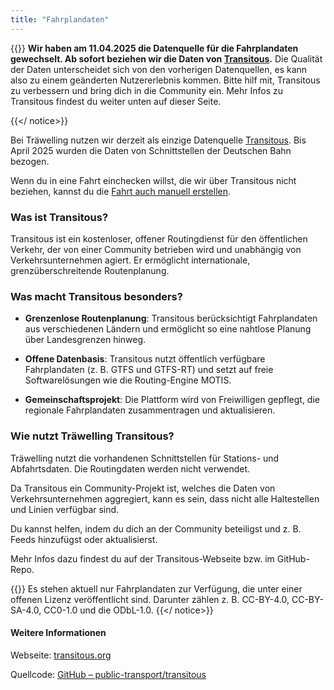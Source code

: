 ```yaml
---
title: "Fahrplandaten"
---
```


{{<notice info>}}
**Wir haben am 11.04.2025 die Datenquelle für die Fahrplandaten gewechselt.
Ab sofort beziehen wir die Daten von [Transitous](https://transitous.org/).**
Die Qualität der Daten unterscheidet sich von den vorherigen Datenquellen, es kann also zu einem geänderten
Nutzererlebnis kommen.
Bitte hilf mit, Transitous zu verbessern und bring dich in die Community ein.
Mehr Infos zu Transitous findest du weiter unten auf dieser Seite.

{{</ notice>}}

Bei Träwelling nutzen wir derzeit als einzige Datenquelle [Transitous](https://transitous.org/).
Bis April 2025 wurden die Daten von Schnittstellen der Deutschen Bahn bezogen.

Wenn du in eine Fahrt einchecken willst, die wir über Transitous nicht beziehen, kannst du
die [Fahrt auch manuell erstellen](/features/manual-trips).

### Was ist Transitous?

Transitous ist ein kostenloser, offener Routingdienst für den öffentlichen Verkehr,
der von einer Community betrieben wird und unabhängig von Verkehrsunternehmen agiert.
Er ermöglicht internationale, grenzüberschreitende Routenplanung.

### Was macht Transitous besonders?

- **Grenzenlose Routenplanung**:
  Transitous berücksichtigt Fahrplandaten aus verschiedenen Ländern und ermöglicht so eine nahtlose Planung über
  Landesgrenzen hinweg.

- **Offene Datenbasis**:
  Transitous nutzt öffentlich verfügbare Fahrplandaten (z. B. GTFS und GTFS-RT) und setzt auf freie Softwarelösungen wie
  die Routing-Engine MOTIS.

- **Gemeinschaftsprojekt**:
  Die Plattform wird von Freiwilligen gepflegt, die regionale Fahrplandaten zusammentragen und aktualisieren.

### Wie nutzt Träwelling Transitous?

Träwelling nutzt die vorhandenen Schnittstellen für Stations- und Abfahrtsdaten.
Die Routingdaten werden nicht verwendet.

Da Transitous ein Community-Projekt ist, welches die Daten von Verkehrsunternehmen aggregiert,
kann es sein, dass nicht alle Haltestellen und Linien verfügbar sind.

Du kannst helfen, indem du dich an der Community beteiligst und z. B. Feeds hinzufügst oder aktualisierst.

Mehr Infos dazu findest du auf der Transitous-Webseite bzw. im GitHub-Repo.

{{<notice info>}}
Es stehen aktuell nur Fahrplandaten zur Verfügung, die unter einer offenen Lizenz veröffentlicht sind.
Darunter zählen z. B. CC-BY-4.0, CC-BY-SA-4.0, CC0-1.0 und die ODbL-1.0.
{{</ notice>}}

#### Weitere Informationen

Webseite: [transitous.org](https://transitous.org/)

Quellcode: [GitHub – public-transport/transitous](https://github.com/public-transport/transitous)
